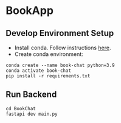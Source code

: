 # BookApp


## Develop Environment Setup
- Install conda. Follow instructions [here](https://conda.io/projects/conda/en/latest/user-guide/install/index.html).
- Create conda environment:
```commandline
conda create --name book-chat python=3.9
conda activate book-chat
pip install -r requirements.txt
```
## Run Backend
```commandline
cd BookChat
fastapi dev main.py
```


